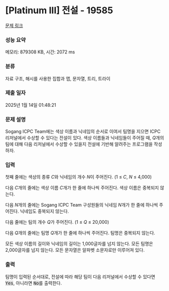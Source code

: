 # [Platinum III] 전설 - 19585 

[문제 링크](https://www.acmicpc.net/problem/19585) 

### 성능 요약

메모리: 879308 KB, 시간: 2072 ms

### 분류

자료 구조, 해시를 사용한 집합과 맵, 문자열, 트리, 트라이

### 제출 일자

2025년 1월 14일 01:48:21

### 문제 설명

<p>Sogang ICPC Team에는 색상 이름과 닉네임의 순서로 이여서 팀명을 지으면 ICPC 리저널에서 수상할 수 있다는 전설이 있다. 색상 이름들과 닉네임들이 주어질 때, <em>Q</em>개의 팀에 대해 다음 리저널에서 수상할 수 있을지 전설에 기반해 알려주는 프로그램을 작성하자.</p>

### 입력 

 <p>첫째 줄에는 색상의 종류 <em>C</em>와 닉네임의 개수 <em>N</em>이 주어진다. (1 ≤ <em>C</em>, <em>N</em> ≤ 4,000)</p>

<p>다음 <em>C</em>개의 줄에는 색상 이름 <em>C</em>개가 한 줄에 하나씩 주어진다. 색상 이름은 중복되지 않는다.</p>

<p>다음 <em>N</em>개의 줄에는 Sogang ICPC Team 구성원들의 닉네임 <em>N</em>개가 한 줄에 하나씩 주어진다. 닉네임도 중복되지 않는다.</p>

<p>다음 줄에는 팀의 개수 <em>Q</em>가 주어진다. (1 ≤ <em>Q</em> ≤ 20,000)</p>

<p>다음 <em>Q</em>개의 줄에는 팀명 <em>Q</em>개가 한 줄에 하나씩 주어진다. 팀명은 중복되지 않는다.</p>

<p>모든 색상 이름의 길이와 닉네임의 길이는 1,000글자를 넘지 않는다. 모든 팀명은 2,000글자를 넘지 않는다. 모든 문자열은 알파벳 소문자로만 이루어져 있다.</p>

### 출력 

 <p>팀명이 입력된 순서대로, 전설에 따라 해당 팀이 다음 리저널에서 수상할 수 있다면 <tt><span style="background-color:#dddddd;">Yes</span></tt>, 아니라면 <tt><span style="background-color:#dddddd;">No</span></tt>를 출력한다.</p>

